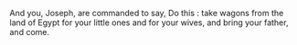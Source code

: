 And you, Joseph, are commanded to say, Do this : take wagons from the land of Egypt for your little ones and for your wives, and bring your father, and come.
